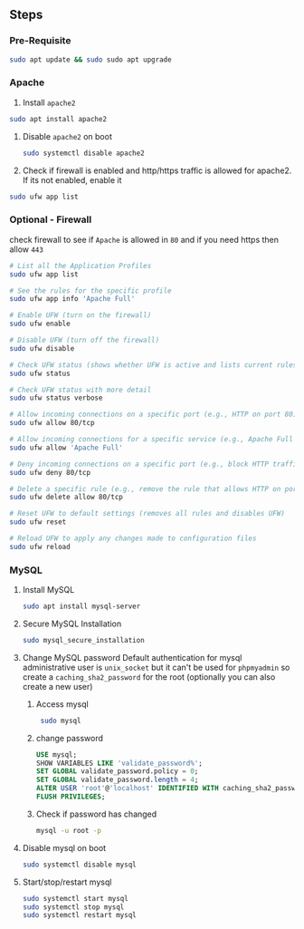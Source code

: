 ## Steps

### Pre-Requisite

```sh
sudo apt update && sudo sudo apt upgrade
```

### Apache

1. Install `apache2`

```sh
sudo apt install apache2
```

1. Disable `apache2` on boot

   ```sh
   sudo systemctl disable apache2
   ```

2. Check if firewall is enabled and http/https traffic is allowed for apache2. If its not enabled, enable it

```sh
sudo ufw app list
```

### Optional - Firewall

check firewall to see if `Apache` is allowed in `80` and if you need https then allow `443`

```sh
# List all the Application Profiles
sudo ufw app list

# See the rules for the specific profile
sudo ufw app info 'Apache Full'

# Enable UFW (turn on the firewall)
sudo ufw enable

# Disable UFW (turn off the firewall)
sudo ufw disable

# Check UFW status (shows whether UFW is active and lists current rules)
sudo ufw status

# Check UFW status with more detail
sudo ufw status verbose

# Allow incoming connections on a specific port (e.g., HTTP on port 80)
sudo ufw allow 80/tcp

# Allow incoming connections for a specific service (e.g., Apache Full profile, which includes HTTP and HTTPS)
sudo ufw allow 'Apache Full'

# Deny incoming connections on a specific port (e.g., block HTTP traffic on port 80)
sudo ufw deny 80/tcp

# Delete a specific rule (e.g., remove the rule that allows HTTP on port 80)
sudo ufw delete allow 80/tcp

# Reset UFW to default settings (removes all rules and disables UFW)
sudo ufw reset

# Reload UFW to apply any changes made to configuration files
sudo ufw reload
```

### MySQL

1. Install MySQL
   ```sh
   sudo apt install mysql-server
   ```
1. Secure MySQL Installation
   ```sh
   sudo mysql_secure_installation
   ```
1. Change MySQL password
   Default authentication for mysql administrative user is `unix_socket` but it can't be used for `phpmyadmin` so create a `caching_sha2_password` for the root (optionally you can also create a new user)

   1. Access mysql

      ```sh
       sudo mysql
      ```

   1. change password

      ```sql
      USE mysql;
      SHOW VARIABLES LIKE 'validate_password%';
      SET GLOBAL validate_password.policy = 0;
      SET GLOBAL validate_password.length = 4;
      ALTER USER 'root'@'localhost' IDENTIFIED WITH caching_sha2_password BY 'some';
      FLUSH PRIVILEGES;
      ```

   1. Check if password has changed
      ```sh
      mysql -u root -p
      ```

1. Disable mysql on boot
   ```sh
   sudo systemctl disable mysql
   ```
1. Start/stop/restart mysql
   ```sh
   sudo systemctl start mysql
   sudo systemctl stop mysql
   sudo systemctl restart mysql
   ```

